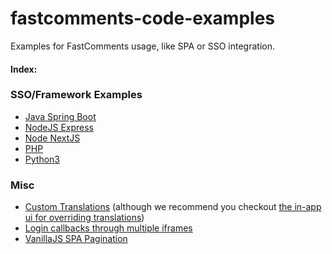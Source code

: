 # fastcomments-code-examples
Examples for FastComments usage, like SPA or SSO integration.

#### Index:

### SSO/Framework Examples

- [Java Spring Boot](./sso/java-springboot)
- [NodeJS Express](./sso/node-express)
- [Node NextJS](./sso/node-nextjs)
- [PHP](./sso/php)
- [Python3](./sso/python)

### Misc

- [Custom Translations](./custom-translations) (although we recommend you checkout [the in-app ui for overriding translations](https://docs.fastcomments.com/guide-customizations-and-configuration.html#translations))
- [Login callbacks through multiple iframes](./misc/login-callback-multiple-iframes)
- [VanillaJS SPA Pagination](./spa/vanillajs/pagination.html)
